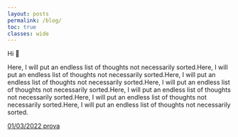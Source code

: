 ```yaml
---
layout: posts
permalink: /blog/
toc: true
classes: wide
---
```


Hi 👋

Here, I will put an endless list of thoughts not necessarily sorted.Here, I will put an endless list of thoughts not necessarily sorted.Here, I will put an endless list of thoughts not necessarily sorted.Here, I will put an endless list of thoughts not necessarily sorted.Here, I will put an endless list of thoughts not necessarily sorted.Here, I will put an endless list of thoughts not necessarily sorted.Here, I will put an endless list of thoughts not necessarily sorted.

[01/03/2022 prova](https://docs.google.com/document/d/1utv_GYHvGBNxgESQV14KaLHvbMk5COme7LNIu5yaxl8/edit?usp=sharing)